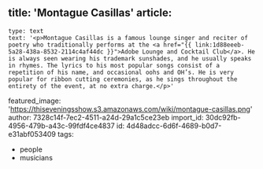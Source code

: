title: 'Montague Casillas'
article:
  -
    type: text
    text: '<p>Montague Casillas is a famous lounge singer and reciter of poetry who traditionally performs at the <a href="{{ link:1d88eeeb-5a28-438a-8532-2114c4af44dc }}">Adobe Lounge and Cocktail Club</a>. He is always seen wearing his trademark sunshades, and he usually speaks in rhymes. The lyrics to his most popular songs consist of a repetition of his name, and occasional oohs and OH’s. He is very popular for ribbon cutting ceremonies, as he sings throughout the entirety of the event, at no extra charge.</p>'
featured_image: 'https://thiseveningsshow.s3.amazonaws.com/wiki/montague-casillas.png'
author: 7328c14f-7ec2-4511-a24d-29a1c5ce23eb
import_id: 30dc92fb-4956-479b-a43c-99fdf4ce4837
id: 4d48adcc-6d6f-4689-b0d7-e31abf053409
tags:
  - people
  - musicians
